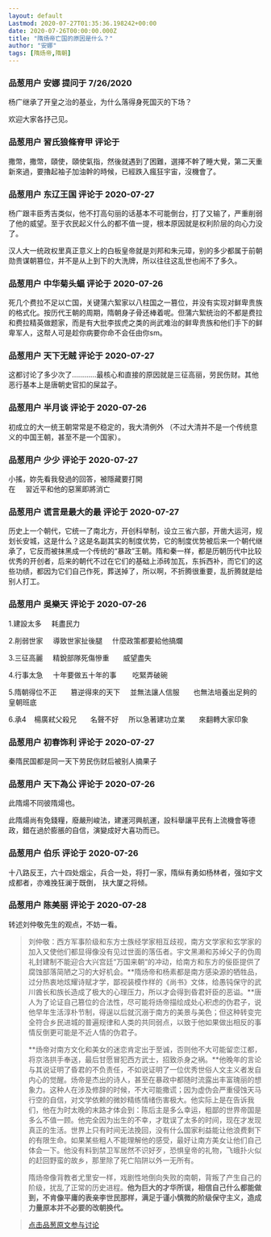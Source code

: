 ```yaml
---
layout: default
Lastmod: 2020-07-27T01:35:36.198242+00:00
date: 2020-07-26T00:00:00.000Z
title: "隋炀帝亡国的原因是什么？"
author: "安娜"
tags: [隋炀帝,隋朝]
---
```



### 品葱用户 **安娜** 提问于 7/26/2020
    
杨广继承了开皇之治的基业，为什么落得身死国灭的下场？  
  
欢迎大家各抒己见。
    
                

### 品葱用户 **習氏狼條脊甲** 评论于 
        
撒幣，撒幣，頤使，頤使氣指，然後就遇到了困難，選擇不幹了睡大覺，第二天重新來過，要擼起袖子加油幹的時候，已經跌入瘋狂宇宙，沒機會了。
        
                

### 品葱用户 **东辽王国** 评论于 2020-07-27
        
杨广跟丰臣秀吉类似，他不打高句丽的话基本不可能倒台，打了又输了，严重削弱了他的威望。至于农民起义什么的都不值一提，根本原因就是权利阶层的向心力没了。  
  
汉人大一统政权里真正意义上的白板皇帝就是刘邦和朱元璋，别的多少都属于前朝勋贵谋朝篡位，并不是从上到下的大洗牌，所以往往这乱世也闹不了多久。
        
                

### 品葱用户 **中华菊头蝠** 评论于 2020-07-26
        
死几个费拉不足以亡国，关键蒲六絮家以八柱国之一篡位，并没有实现对鲜卑贵族的格式化。按历代王朝的周期，隋朝身子骨还棒着呢。但蒲六絮统治的不都是费拉和费拉精英做题家，而是有大批李拔虎之类的尚武难治的鲜卑贵族和他们手下的鲜卑军人，这帮人可是趁你病要你命不会任由你sm。
        
                

### 品葱用户 **天下无贼** 评论于 2020-07-27
        
这都讨论了多少次了…………最核心和直接的原因就是三征高丽，劳民伤财。其他恶行基本上是唐朝史官扣的屎盆子。
        
                

### 品葱用户 **半月谈** 评论于 2020-07-26
        
初成立的大一统王朝常常是不稳定的，我大清例外 （不过大清并不是一个传统意义的中国王朝，甚至不是一个国家）。
        
                

### 品葱用户 **少少** 评论于 2020-07-27
        
小搖，妳先看我發過的回答，被隱藏要打開  
在     習近平和他的惡黨即將消亡
        
                

### 品葱用户 **谎言是最大的最** 评论于 2020-07-27
        
历史上一个朝代，它统一了南北方，开创科举制，设立三省六部，开凿大运河，规划长安城，这是什么？这是名副其实的制度优势，它的制度优势被后来一个朝代继承了，它反而被抹黑成一个传统的“暴政”王朝。隋和秦一样，都是历朝历代中比较优秀的开创者，后来的朝代不过在它们的基础上添砖加瓦，东拆西补，而它们的这些功绩，都因为它们自己作死，葬送掉了，所以啊，不折腾很重要，乱折腾就是给别人打工。
        
                

### 品葱用户 **吳樂天** 评论于 2020-07-26
        
1.建設太多     耗盡民力  
  
2.削弱世家     導致世家扯後腿     什麼政策都要給他搞爛  
  
3.三征高麗     精銳部隊死傷慘重       威望盡失  
  
4.行事太急     十年要做五十年的事        吃緊弄破碗  
  
5.隋朝得位不正       篡逆得來的天下     並無法讓人信服       也無法培養出足夠的皇朝班底  
  
6.承4    楊廣弒父殺兄       名聲不好     所以急著建功立業       來翻轉大家印象
        
                

### 品葱用户 **初春饰利** 评论于 2020-07-27
        
秦隋民国都是同一天下劳民伤财后被别人摘果子
        
                

### 品葱用户 **天下為公** 评论于 2020-07-26
        
此隋煬不同彼隋煬也。  
  
此隋煬尚有免錢糧，廢嚴刑峻法，建運河興航運，設科舉讓平民有上流機會等德政，錯在過於膨脹的自信，演變成好大喜功而已。
        
                

### 品葱用户 **伯乐** 评论于 2020-07-26
        
十八路反王，六十四处烟尘，兵合一处，将打一家，隋纵有勇如杨林者，强如宇文成都者，亦难挽狂澜于既倒， 扶大厦之将倾。
        
                

### 品葱用户 **陈美丽** 评论于 2020-07-28
        
转述刘仲敬先生的观点，不妨一看。  
  

> 刘仲敬：西方军事阶级和东方士族经学家相互歧视，南方文学家和玄学家的加入又使他们都显得像没有见过世面的落伍者。宇文黑濑和苏绰父子的伪周礼封建制不能迎合大兴宫廷“万国来朝“的冲动，给南方和东方的佞臣提供了腐蚀部落简陋之习的大好机会。**隋炀帝和杨素都是南方感染源的牺牲品，过分热衷地炫耀诗赋才学，鄙视装模作样的《尚书》文体，给愚钝保守的武川酋长和族长造成了极大的心理压力，所以才会得到昏君奸臣的恶谥。**唐人为了论证自己篡位的合法性，尽可能将炀帝描绘成处心积虑的伪君子，说他早年生活淳朴节制，得逞以后就沉溺于南方的美景与美色；但这种转变完全符合乡民进城的普遍规律和人类的共同弱点，以致于他如果做出相反的事情反倒更可能是不近人情的伪君子。  
>   
> **炀帝对南方文化和美女的迷恋肯定出于至诚，否则他不大可能留恋江都，将京洛拱手奉送，最后甘愿冒犯西方武士，招致杀身之祸。**他晚年的言论与其说证明了昏君的不负责任，不如说证明了一位优秀世俗人文主义者发自内心的觉醒。炀帝是杰出的诗人，甚至在暴政中都随时流露出丰富瑰丽的想象力。这种人在涉及修辞的时候，不大可能撒谎；因为虚伪会严重侵蚀天马行空的自信，对文学依赖的微妙精练情绪伤害极大。他实际上是在告诉我们，他在为时太晚的末路才体会到：陈后主是多么幸运，粗鄙的世界帝国是多么不值一顾。他完全因为出生的不幸，才耽误了太多的时间，现在才发现真正的生活。世界上只有时间无法挽回，没有什么国家利益能让他浪费剩下的有限生命。如果某些粗人不能理解他的感受，最好让南方美女让他们自己体会一下。他没有料到禁卫军居然不识好歹，恐惧皇帝的礼物，飞蛾扑火似的赶回野蛮的故乡，那里除了死亡陷阱以外一无所有。  
>   
> 隋炀帝像背教者尤里安一样，戏剧性地倒向失败的南朝，背叛了产生自己的阶级，扰乱了正常的历史进程。**他为巨大的才华所误，相信自己什么都能做到，不肯像平庸的表亲李世民那样，满足于谨小慎微的阶级保守主义，造成力量原本并不必要的改朝换代。**
        
                





> [点击品葱原文参与讨论](https://pincong.rocks/question/28988)

